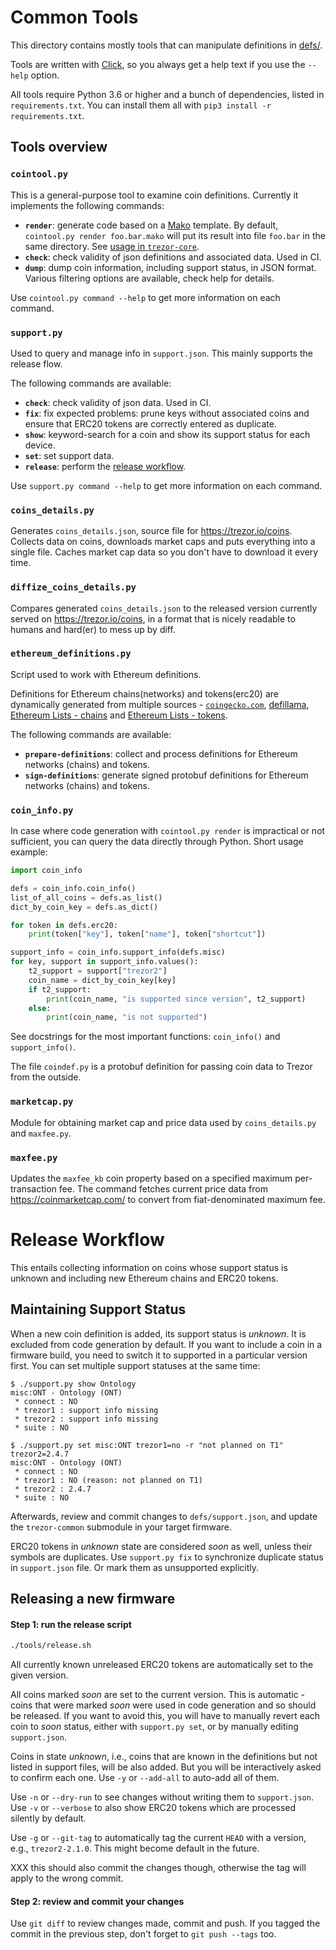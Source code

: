 # Common Tools

This directory contains mostly tools that can manipulate definitions in [defs/](../defs).

Tools are written with [Click](http://click.pocoo.org/6/), so you always get a help text
if you use the `--help` option.

All tools require Python 3.6 or higher and a bunch of dependencies, listed in `requirements.txt`.
You can install them all with `pip3 install -r requirements.txt`.

## Tools overview

### `cointool.py`

This is a general-purpose tool to examine coin definitions. Currently it implements
the following commands:

* **`render`**: generate code based on a [Mako](http://docs.makotemplates.org/en/latest/index.html)
  template. By default, `cointool.py render foo.bar.mako` will put its result into
  file `foo.bar` in the same directory. See [usage in `trezor-core`](https://github.com/trezor/trezor-core/commit/348b99b8dc5bcfc4ab85e1e7faad3fb4ef3e8763).
* **`check`**: check validity of json definitions and associated data. Used in CI.
* **`dump`**: dump coin information, including support status, in JSON format. Various
  filtering options are available, check help for details.

Use `cointool.py command --help` to get more information on each command.

### `support.py`

Used to query and manage info in `support.json`. This mainly supports the release flow.

The following commands are available:

* **`check`**: check validity of json data. Used in CI.
* **`fix`**: fix expected problems: prune keys without associated coins and ensure
  that ERC20 tokens are correctly entered as duplicate.
* **`show`**: keyword-search for a coin and show its support status for each device.
* **`set`**: set support data.
* **`release`**: perform the [release workflow](#release-workflow).

Use `support.py command --help` to get more information on each command.

### `coins_details.py`

Generates `coins_details.json`, source file for https://trezor.io/coins.
Collects data on coins, downloads market caps and puts everything into a single file.
Caches market cap data so you don't have to download it every time.

### `diffize_coins_details.py`

Compares generated `coins_details.json` to the released version currently served
on https://trezor.io/coins, in a format that is nicely readable to humans and
hard(er) to mess up by diff.

### `ethereum_definitions.py`

Script used to work with Ethereum definitions.

Definitions for Ethereum chains(networks) and tokens(erc20) are dynamically generated
from multiple sources - [`coingecko.com`](https://www.coingecko.com/), [defillama](https://defillama.com/),
[Ethereum Lists - chains](https://github.com/ethereum-lists/chains)
and [Ethereum Lists - tokens](https://github.com/ethereum-lists/tokens).

The following commands are available:
* **`prepare-definitions`**: collect and process definitions for Ethereum networks (chains) and tokens.
* **`sign-definitions`**: generate signed protobuf definitions for Ethereum networks (chains) and tokens.

### `coin_info.py`

In case where code generation with `cointool.py render` is impractical or not sufficient,
you can query the data directly through Python. Short usage example:

```python
import coin_info

defs = coin_info.coin_info()
list_of_all_coins = defs.as_list()
dict_by_coin_key = defs.as_dict()

for token in defs.erc20:
    print(token["key"], token["name"], token["shortcut"])

support_info = coin_info.support_info(defs.misc)
for key, support in support_info.values():
    t2_support = support["trezor2"]
    coin_name = dict_by_coin_key[key]
    if t2_support:
        print(coin_name, "is supported since version", t2_support)
    else:
        print(coin_name, "is not supported")
```

See docstrings for the most important functions: `coin_info()` and `support_info()`.

The file `coindef.py` is a protobuf definition for passing coin data to Trezor
from the outside.

### `marketcap.py`

Module for obtaining market cap and price data used by `coins_details.py` and `maxfee.py`.

### `maxfee.py`

Updates the `maxfee_kb` coin property based on a specified maximum per-transaction fee. The command
fetches current price data from https://coinmarketcap.com/ to convert from fiat-denominated maximum
fee.

# Release Workflow

This entails collecting information on coins whose support status is unknown and
including new Ethereum chains and ERC20 tokens.

## Maintaining Support Status

When a new coin definition is added, its support status is _unknown_. It is excluded
from code generation by default. If you want to include a coin in a firmware build,
you need to switch it to supported in a particular version first. You can set multiple
support statuses at the same time:

```
$ ./support.py show Ontology
misc:ONT - Ontology (ONT)
 * connect : NO
 * trezor1 : support info missing
 * trezor2 : support info missing
 * suite : NO

$ ./support.py set misc:ONT trezor1=no -r "not planned on T1" trezor2=2.4.7
misc:ONT - Ontology (ONT)
 * connect : NO
 * trezor1 : NO (reason: not planned on T1)
 * trezor2 : 2.4.7
 * suite : NO
```

Afterwards, review and commit changes to `defs/support.json`, and update the `trezor-common`
submodule in your target firmware.

ERC20 tokens in _unknown_ state are considered _soon_ as well, unless their symbols
are duplicates. Use `support.py fix` to synchronize duplicate status in `support.json` file.
Or mark them as unsupported explicitly.

## Releasing a new firmware

#### **Step 1:** run the release script

```sh
./tools/release.sh
```

All currently known unreleased ERC20 tokens are automatically set to the given version.

All coins marked _soon_ are set to the current version. This is automatic - coins that
were marked _soon_ were used in code generation and so should be released. If you want
to avoid this, you will have to manually revert each coin to _soon_ status, either with
`support.py set`, or by manually editing `support.json`.

Coins in state _unknown_, i.e., coins that are known in the definitions but not listed
in support files, will be also added. But you will be interactively asked to confirm
each one. Use `-y` or `--add-all` to auto-add all of them.

Use `-n` or `--dry-run` to see changes without writing them to `support.json`. Use
`-v` or `--verbose` to also show ERC20 tokens which are processed silently by default.

Use `-g` or `--git-tag` to automatically tag the current `HEAD` with a version, e.g.,
`trezor2-2.1.0`. This might become default in the future.

XXX this should also commit the changes though, otherwise the tag will apply to the wrong
commit.

#### **Step 2:** review and commit your changes

Use `git diff` to review changes made, commit and push. If you tagged the commit in the
previous step, don't forget to `git push --tags` too.
